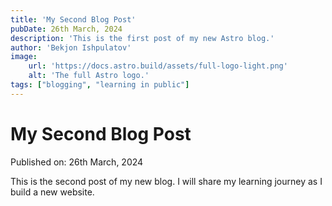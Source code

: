 ```yaml
---
title: 'My Second Blog Post'
pubDate: 26th March, 2024
description: 'This is the first post of my new Astro blog.'
author: 'Bekjon Ishpulatov'
image:
    url: 'https://docs.astro.build/assets/full-logo-light.png'
    alt: 'The full Astro logo.'
tags: ["blogging", "learning in public"]
---
```

# My Second Blog Post

Published on: 26th March, 2024

This is the second post of my new blog. I will share my learning journey as I build a new website.
